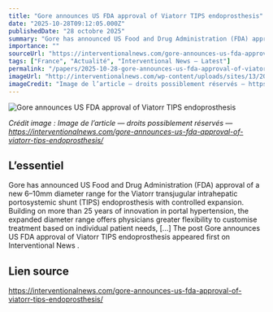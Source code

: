 ```yaml
---
title: "Gore announces US FDA approval of Viatorr TIPS endoprosthesis"
date: "2025-10-28T09:12:05.000Z"
publishedDate: "28 octobre 2025"
summary: "Gore has announced US Food and Drug Administration (FDA) approval of a new 6–10mm diameter range for the Viatorr transjugular intrahepatic portosystemic shunt (TIPS) endoprosthesis with controlled expansion. Building on more than 25 years of innovation in portal hypertension, the expanded diameter range offers physicians greater flexibility to customise treatment based on individual patient needs, [&#8230;] The post Gore announces US FDA approval of Viatorr TIPS endoprosthesis appeared first on Interventional News ."
importance: ""
sourceUrl: "https://interventionalnews.com/gore-announces-us-fda-approval-of-viatorr-tips-endoprosthesis/"
tags: ["France", "Actualité", "Interventional News — Latest"]
permalink: "/papers/2025-10-28-gore-announces-us-fda-approval-of-viatorr-tips-endoprosthesis"
imageUrl: "http://interventionalnews.com/wp-content/uploads/sites/13/2025/10/VTRCX_6-10_1200x627.jpg"
imageCredit: "Image de l’article — droits possiblement réservés — https://interventionalnews.com/gore-announces-us-fda-approval-of-viatorr-tips-endoprosthesis/"
---
```


![Gore announces US FDA approval of Viatorr TIPS endoprosthesis](http://interventionalnews.com/wp-content/uploads/sites/13/2025/10/VTRCX_6-10_1200x627.jpg)

*Crédit image : Image de l’article — droits possiblement réservés — https://interventionalnews.com/gore-announces-us-fda-approval-of-viatorr-tips-endoprosthesis/*

## L’essentiel

Gore has announced US Food and Drug Administration (FDA) approval of a new 6–10mm diameter range for the Viatorr transjugular intrahepatic portosystemic shunt (TIPS) endoprosthesis with controlled expansion. Building on more than 25 years of innovation in portal hypertension, the expanded diameter range offers physicians greater flexibility to customise treatment based on individual patient needs, [&#8230;] The post Gore announces US FDA approval of Viatorr TIPS endoprosthesis appeared first on Interventional News .

## Lien source

https://interventionalnews.com/gore-announces-us-fda-approval-of-viatorr-tips-endoprosthesis/
